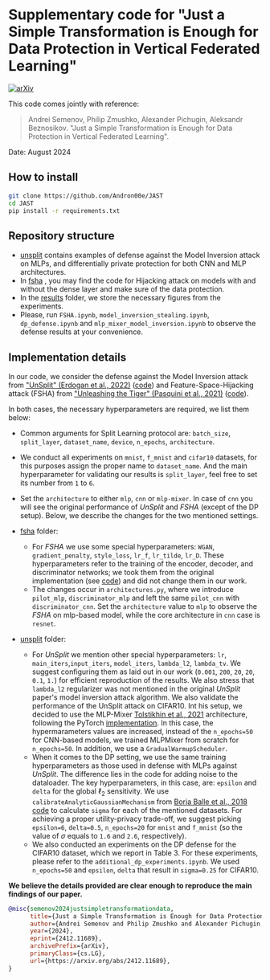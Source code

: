 # Supplementary code for "Just a Simple Transformation is Enough for Data Protection in Vertical Federated Learning"
[![arXiv](https://img.shields.io/badge/arXiv-2401.06766-b31b1b.svg)](https://arxiv.org/abs/2412.11689)

This code comes jointly with reference:

> Andrei Semenov, Philip Zmushko, Alexander Pichugin, Aleksandr Beznosikov. "Just a Simple Transformation is Enough for Data Protection in Vertical Federated Learning".

Date:    August 2024

## How to install

```bash
git clone https://github.com/Andron00e/JAST
cd JAST
pip install -r requirements.txt
```

## Repository structure

* <ins>unsplit</ins> contains examples of defense against the Model Inversion attack on MLPs, and differentially private protection for both CNN and MLP architectures.
* In <ins>fsha</ins> , you may find the code for Hijacking attack on models with and without the dense layer and make sure of the data protection.
* In the <ins>results</ins> folder, we store the necessary figures from the experiments.
* Please, run  ```FSHA.ipynb```, ```model_inversion_stealing.ipynb```, ```dp_defense.ipynb``` and ```mlp_mixer_model_inversion.ipynb``` to observe the defense results at your convenience.

## Implementation details

In our code, we consider the defense against the Model Inversion attack from ["UnSplit" (Erdogan et al., 2022)](https://arxiv.org/abs/2108.09033) ([code](https://github.com/ege-erdogan/unsplit)) and Feature-Space-Hijacking attack (FSHA) from ["Unleashing the Tiger" (Pasquini et al., 2021)](https://arxiv.org/abs/2012.02670) ([code](https://github.com/pasquini-dario/SplitNN_FSHA)).

In both cases, the necessary hyperparameters are required, we list them below:

- Common arguments for Split Learning protocol are: ```batch_size```, ```split_layer```, ```dataset_name```, ```device```, ```n_epochs```, ```architecture```.
- We conduct all experiments on ```mnist```, ```f_mnist``` and ```cifar10``` datasets, for this purposes assign the proper name to ```dataset_name```. And the main hyperparameter for validating our results is ```split_layer```, feel free to set its number from ```1``` to ```6```. 
- Set the ```architecture``` to either ```mlp```, ```cnn``` or ```mlp-mixer```. In case of ```cnn``` you will see the original performance of *UnSplit* and *FSHA* (except of the DP setup).
Below, we describe the changes for the two mentioned settings.

- <ins>fsha</ins> folder:
    - For *FSHA* we use some special hyperparameters: ```WGAN```, ```gradient_penalty```, ```style_loss```, ```lr_f```, ```lr_tilde```, ```lr_D```. These hyperparameters refer to the training of the encoder, decoder, and discriminator networks; we took them from the original implementation (see [code](https://github.com/pasquini-dario/SplitNN_FSHA/blob/main/FSHA.ipynb)) and did not change them in our work.
    - The changes occur in ```architectures.py```, where we introduce ```pilot_mlp```, ```discriminator_mlp``` and left the same ```pilot_cnn```  with ```discriminator_cnn```.  Set the ```architecture``` value to ```mlp``` to observe the *FSHA* on mlp-based model, while the core architecture in ```cnn``` case is ```resnet```.

- <ins>unsplit</ins> folder:
    - For *UnSplit* we mention other special hyperparameters: ```lr```, ```main_iters```,```input_iters```, ```model_iters```, ```lambda_l2```, ```lambda_tv```. We suggest configuring them as laid out in our work (```0.001```, ```200```, ```20```, ```20```, ```0.1```, ```1.```) for efficient reproduction of the results. We also stress that ```lambda_l2``` regularizer was not mentioned in the original *UnSplit* paper's model inversion attack algorithm. We also validate the performance of the UnSplit attack on CIFAR10. Int his setup, we decided to use the MLP-Mixer [Tolstikhin et al., 2021](https://arxiv.org/abs/2105.01601) architecture, following the PyTorch [implementation](https://github.com/omihub777/MLP-Mixer-CIFAR). In this case, the hypermarameters values are increased, instead of the ```n_epochs=50``` for CNN-based models, we trained MLPMixer from scratch for ```n_epochs=50```. In addition, we use a ```GradualWarmupScheduler```.
    - When it comes to the DP setting, we use the same training hyperparameters as those used in defense with MLPs against *UnSplit*. The difference lies in the code for adding noise to the dataloader. The key hyperparameters, in this case, are: ```epsilon``` and ```delta``` for the global $\ell_2$ sensitivity. We use ```calibrateAnalyticGaussianMechanism``` from [Borja Balle et al., 2018](https://arxiv.org/abs/1805.06530) [code](https://github.com/BorjaBalle/analytic-gaussian-mechanism/blob/master/agm-example.py) to calculate ```sigma``` for each of the mentioned datasets. For achieving a proper utility-privacy trade-off, we suggest picking ```epsilon=6```, ```delta=0.5```, ```n_epochs=20``` for ```mnist``` and ```f_mnist``` (so the value of $\sigma$ equals to ```1.6``` and ```2.6```, respectively).
    - We also conducted an experiments on the DP defense for the CIFAR10 dataset, which we report in Table 3.  For these experiments, please refer to the ```additional_dp_experiments.ipynb```. We used ```n_epochs=50``` and ```epsilon```, ```delta``` that result in ```sigma=0.25``` for CIFAR10.

**We believe the details provided are clear enough to reproduce the main findings of our paper.**


```bib
@misc{semenov2024justsimpletransformationdata,
      title={Just a Simple Transformation is Enough for Data Protection in Vertical Federated Learning}, 
      author={Andrei Semenov and Philip Zmushko and Alexander Pichugin and Aleksandr Beznosikov},
      year={2024},
      eprint={2412.11689},
      archivePrefix={arXiv},
      primaryClass={cs.LG},
      url={https://arxiv.org/abs/2412.11689}, 
}
```
